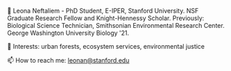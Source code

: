 👋 Leona Neftaliem - PhD Student, E-IPER, Stanford University. NSF Graduate Research Fellow and Knight-Hennessy Scholar. Previously: Biological Science Technician, Smithsonian Environmental Research Center. George Washington University Biology '21.


🌱 Interests: urban forests, ecosystem services, environmental justice


📫 How to reach me: leonan@stanford.edu

